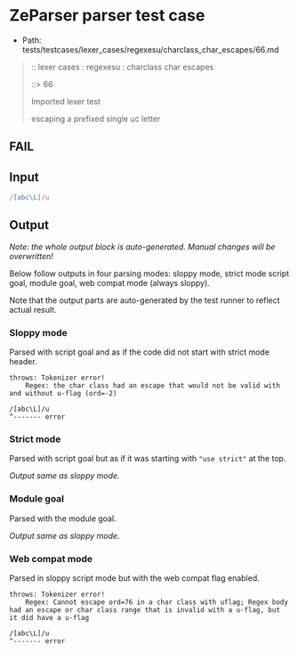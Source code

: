 # ZeParser parser test case

- Path: tests/testcases/lexer_cases/regexesu/charclass_char_escapes/66.md

> :: lexer cases : regexesu : charclass char escapes
>
> ::> 66
>
> Imported lexer test
>
> escaping a prefixed single uc letter

## FAIL

## Input

`````js
/[abc\L]/u
`````

## Output

_Note: the whole output block is auto-generated. Manual changes will be overwritten!_

Below follow outputs in four parsing modes: sloppy mode, strict mode script goal, module goal, web compat mode (always sloppy).

Note that the output parts are auto-generated by the test runner to reflect actual result.

### Sloppy mode

Parsed with script goal and as if the code did not start with strict mode header.

`````
throws: Tokenizer error!
    Regex: the char class had an escape that would not be valid with and without u-flag (ord=-2)

/[abc\L]/u
^------- error
`````

### Strict mode

Parsed with script goal but as if it was starting with `"use strict"` at the top.

_Output same as sloppy mode._

### Module goal

Parsed with the module goal.

_Output same as sloppy mode._

### Web compat mode

Parsed in sloppy script mode but with the web compat flag enabled.

`````
throws: Tokenizer error!
    Regex: Cannot escape ord=76 in a char class with uflag; Regex body had an escape or char class range that is invalid with a u-flag, but it did have a u-flag

/[abc\L]/u
^------- error
`````


